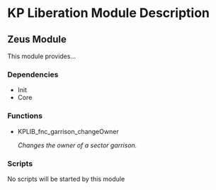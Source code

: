 # KP Liberation Module Description

## Zeus Module
This module provides...

### Dependencies
* Init
* Core

### Functions
* KPLIB_fnc_garrison_changeOwner

  *Changes the owner of a sector garrison.*

### Scripts
No scripts will be started by this module
